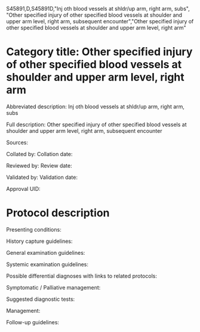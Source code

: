 S45891,D,S45891D,"Inj oth blood vessels at shldr/up arm, right arm, subs", "Other specified injury of other specified blood vessels at shoulder and upper arm level, right arm, subsequent encounter","Other specified injury of other specified blood vessels at shoulder and upper arm level, right arm"
# Category title: Other specified injury of other specified blood vessels at shoulder and upper arm level, right arm

Abbreviated description: Inj oth blood vessels at shldr/up arm, right arm, subs

Full description: Other specified injury of other specified blood vessels at shoulder and upper arm level, right arm, subsequent encounter

Sources:

Collated by:
Collation date:

Reviewed by:
Review date:

Validated by:
Validation date:

Approval UID:

# Protocol description

Presenting conditions:

History capture guidelines:

General examination guidelines:

Systemic examination guidelines:

Possible differential diagnoses with links to related protocols:

Symptomatic / Palliative management:

Suggested diagnostic tests:

Management:

Follow-up guidelines:
